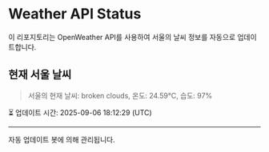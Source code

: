 
# Weather API Status

이 리포지토리는 OpenWeather API를 사용하여 서울의 날씨 정보를 자동으로 업데이트합니다.

## 현재 서울 날씨
> 서울의 현재 날씨: broken clouds, 온도: 24.59°C, 습도: 97%

⏳ 업데이트 시간: 2025-09-06 18:12:29 (UTC)

---
자동 업데이트 봇에 의해 관리됩니다.
